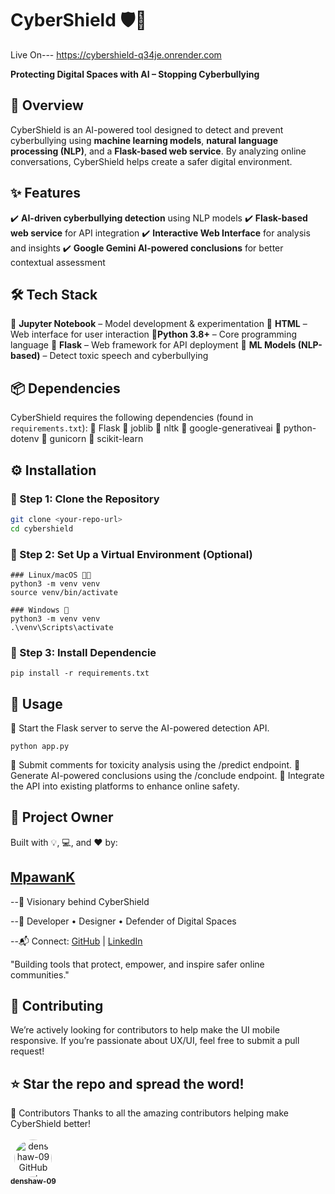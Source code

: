 # CyberShield 🛡️🤖

Live On--- https://cybershield-q34je.onrender.com

**Protecting Digital Spaces with AI – Stopping Cyberbullying**

## 🌟 Overview

CyberShield is an AI-powered tool designed to detect and prevent cyberbullying using **machine learning models**, **natural language processing (NLP)**, and a **Flask-based web service**.
By analyzing online conversations, CyberShield helps create a safer digital environment.

## ✨ Features

✔️ **AI-driven cyberbullying detection** using NLP models
✔️ **Flask-based web service** for API integration
✔️ **Interactive Web Interface** for analysis and insights
✔️ **Google Gemini AI-powered conclusions** for better contextual assessment

## 🛠️ Tech Stack

🔹 **Jupyter Notebook** – Model development & experimentation
🔹 **HTML** – Web interface for user interaction
🔹**Python 3.8+** – Core programming language
🔹 **Flask** – Web framework for API deployment
🔹 **ML Models (NLP-based)** – Detect toxic speech and cyberbullying

## 📦 Dependencies

CyberShield requires the following dependencies (found in `requirements.txt`):
🔹 Flask
🔹 joblib
🔹 nltk
🔹 google-generativeai
🔹 python-dotenv
🔹 gunicorn
🔹 scikit-learn

## ⚙️ Installation

### 🔽 Step 1: Clone the Repository

```sh
git clone <your-repo-url>
cd cybershield
```

### 🔽 Step 2: Set Up a Virtual Environment (Optional)

```
### Linux/macOS 🐧🍏
python3 -m venv venv
source venv/bin/activate

### Windows 🏁
python3 -m venv venv
.\venv\Scripts\activate
```

### 📌 Step 3: Install Dependencie

```
pip install -r requirements.txt
```

## 🚀 Usage

🔹 Start the Flask server to serve the AI-powered detection API.

```
python app.py
```

🔹 Submit comments for toxicity analysis using the /predict endpoint.
🔹 Generate AI-powered conclusions using the /conclude endpoint.
🔹 Integrate the API into existing platforms to enhance online safety.

## 👑 Project Owner

Built with 💡, 💻, and ❤️ by:

## [MpawanK](https://github.com/mpawank)

--🚀 Visionary behind CyberShield

--🔧 Developer • Designer • Defender of Digital Spaces

--📬 Connect: [GitHub](https://github.com/mpawank) | [LinkedIn](https://www.linkedin.com/in/m-pawan-kumar-b3978424b/)

"Building tools that protect, empower, and inspire safer online communities."

## 🤝 Contributing

We’re actively looking for contributors to help make the UI mobile responsive.
If you’re passionate about UX/UI, feel free to submit a pull request!

## ⭐ Star the repo and spread the word!

👥 Contributors
Thanks to all the amazing contributors helping make CyberShield better!<br> <br>
<a href="https://github.com/denshaw-09/contribute-Cybershield" target="_blank" rel="noopener noreferrer" style="text-decoration:none; text-align:center; display:inline-block;">
  <img src="https://github.com/denshaw-09.png" width="60" alt="denshaw-09 GitHub Avatar" style="border-radius:50%;" />
  <br />
  <sub>
    <b>denshaw-09</b>
  </sub>
</a>
